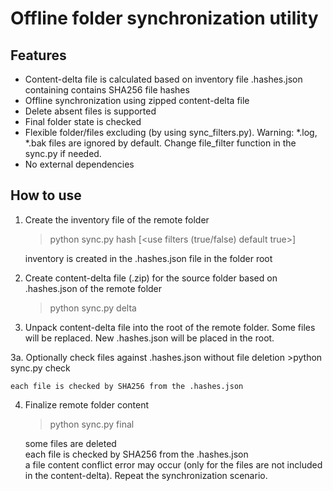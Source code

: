# Offline folder synchronization utility
## Features
* Content-delta file is calculated based on inventory file .hashes.json containing contains SHA256 file hashes
* Offline synchronization using zipped content-delta file
* Delete absent files is supported
* Final folder state is checked 
* Flexible folder/files excluding (by using sync_filters.py).
	Warning: *.log, *.bak files are ignored by default. Change file_filter function in the sync.py if needed.
* No external dependencies

## How to use

1. Create the inventory file of the remote folder 
	>python sync.py hash <folder> [<use filters (true/false) default true>]
	
 	inventory is created in the .hashes.json file in the folder root

2. Create content-delta file (.zip) for the source folder based on .hashes.json of the remote folder
 	>python sync.py delta <source folder> <inventory file> <content-delta file.zip>

3. Unpack content-delta file into the root of the remote folder. Some files will be replaced. New .hashes.json will be placed in the root.

3a. Optionally check files against .hashes.json without file deletion
	>python sync.py check <folder>

	each file is checked by SHA256 from the .hashes.json

4. Finalize remote folder content
	>python sync.py final <folder>
	
 	some files are deleted
	<br>each file is checked by SHA256 from the .hashes.json
	<br>a file content conflict error may occur (only for the files are not included in the content-delta). Repeat the synchronization scenario.
	
	
